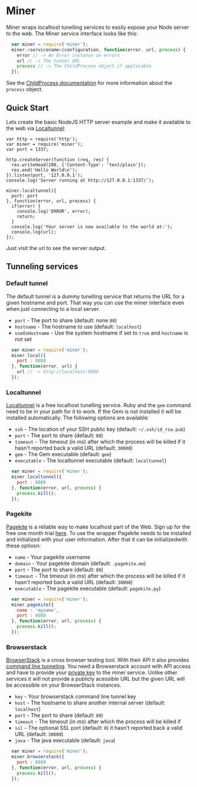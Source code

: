 # Miner

Miner wraps localhost tunelling services to easily expose your Node server to the web.
The Miner service interface looks like this:

```javascript
  var miner = require('miner');
  miner.<servicename>(configuration, function(error, url, process) {
    error // -> An Error instance on errors
    url // -> The tunnel URL
    process // -> The ChildProcess object if applicable
  });
```

See the [ChildProcess documentation](http://nodejs.org/api/child_process.html#child_process_class_childprocess)
for more information about the `process` object.

## Quick Start

Lets create the basic NodeJS HTTP server example and make it available to the web via
[Localtunnel](http://progrium.com/localtunnel/):

    var http = require('http');
    var miner = require('miner');
    var port = 1337;

    http.createServer(function (req, res) {
      res.writeHead(200, {'Content-Type': 'text/plain'});
      res.end('Hello World\n');
    }).listen(port, '127.0.0.1');
    console.log('Server running at http://127.0.0.1:1337/');

    miner.localtunnel({
      port: port
    }, function(error, url, process) {
      if(error) {
        console.log('ERROR', error);
        return;
      }
      console.log('Your server is now available to the world at:');
      console.log(url);
    });

Just visit the url to see the server output.

## Tunneling services

### Default tunnel

The default tunnel is a dummy tunelling service that returns the URL for a given hostname and port. That way you
can use the miner interface even when just connecting to a local server.

* `port` - The port to share (default: none `80`)
* `hostname` - The hostname to use (default: `localhost`)
* `useOsHostname` - Use the system hostname if set to `true` and `hostname` is not set

```javascript
  var miner = require('miner');
  miner.local({
    port : 8080
  }, function(error, url) {
    url // -> http://localhost:8080
  });
```

### Localtunnel

[Localtunnel](http://localtunnel.com) is a free localhost tunelling service. Ruby and the `gem` command need
to be in your path for it to work. If the Gem is not installed it will be installed automatically.
The following options are available:

* `ssh` - The location of your SSH public key (default: `~/.ssh/id_rsa.pub`)
* `port` - The port to share (default: `80`)
* `timeout` - The timeout (in *ms*) after which the process will be killed if
it hasn't reported back a valid URL (default: `30000`)
* `gem` - The Gem executable (default: `gem`)
* `executable` - The localtunnel executable (default: `localtunnel`)

```javascript
  var miner = require('miner');
  miner.localtunnel({
    port : 8080
  }, function(error, url, process) {
    process.kill();
  });
```

### Pagekite

[Pagekite](https://pagekite.net/) is a reliable way to make localhost part of the Web.
Sign up for the free one month trial [here](https://pagekite.net/signup/).
To use the wrapper Pagekite needs to be installed and initialized with your user information.
After that it can be initializedwith these optiosn:

* `name` - Your pagekite username
* `domain` - Your pagekite domain (default: `.pagekite.me`)
* `port` - The port to share (default: `80`)
* `timeout` - The timeout (in *ms*) after which the process will be killed if
it hasn't reported back a valid URL (default: `30000`)
* `executable` - The pagekite executable (default: `pagekite.py`)

```javascript
  var miner = require('miner');
  miner.pagekite({
    name : 'myname',
    port : 8080
  }, function(error, url, process) {
    process.kill();
  });
```


### Browserstack

[BrowserStack](http://browserstack.com) is a cross browser testing tool. With their API it also provides
[command line tunneling](http://www.browserstack.com/local-testing#cmd-tunnel).
You need a Browserstack account with API access and have to provide your
[private key](http://www.browserstack.com/local-testing#cmd-tunnel) to the miner service. Unlike other
services it will not provide a publicly acessible URL but the given URL will be accessible on your BrowserStack
 instances.

* `key` - Your browserstack command line tunnel key
* `host` - The hostname to share another internal server (default: `localhost`)
* `port` - The port to share (default: `80`)
* `timeout` - The timeout (in *ms*) after which the process will be killed if
* `ssl` - The optional SSL port (default: `0`)
it hasn't reported back a valid URL (default: `30000`)
* `java` - The java executable (default: `java`)

```javascript
  var miner = require('miner');
  miner.browserstack({
    port : 8080
  }, function(error, url, process) {
    process.kill();
  });
```
